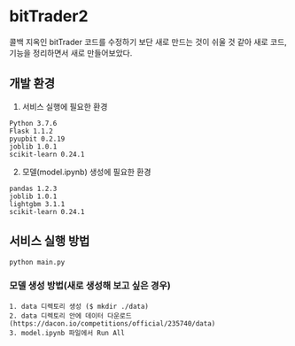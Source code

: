 # bitTrader2

콜백 지옥인 bitTrader 코드를 수정하기 보단 새로 만드는 것이 쉬울 것 같아 새로 코드, 기능을 정리하면서 새로 만들어보았다.

## 개발 환경
1. 서비스 실행에 필요한 환경
```
Python 3.7.6
Flask 1.1.2
pyupbit 0.2.19
joblib 1.0.1
scikit-learn 0.24.1
```
2. 모델(model.ipynb) 생성에 필요한 환경
```
pandas 1.2.3
joblib 1.0.1
lightgbm 3.1.1
scikit-learn 0.24.1
```

## 서비스 실행 방법
```
python main.py
```

### 모델 생성 방법(새로 생성해 보고 싶은 경우)
```
1. data 디렉토리 생성 ($ mkdir ./data)
2. data 디렉토리 안에 데이터 다운로드 (https://dacon.io/competitions/official/235740/data)
3. model.ipynb 파일에서 Run All
```